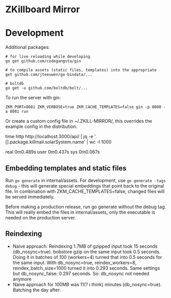 ZKillboard Mirror
=================

Development
===========

Additional packages:

    # for live reloading while developing
    go get github.com/codegangsta/gin

    # to compile assets (static files, templates) into the appropriate
    get github.com/jteeuwen/go-bindata/...

    # boltdb
    go get -u github.com/boltdb/bolt/...


To run the server with gin:

    ZKM_PORT=8081 ZKM_VERBOSE=true ZKM_CACHE_TEMPLATES=false gin -p 8080 -a 8081 run

Or create a custom config file in ~/.ZKILL-MIRROR/, this overrides the
example config in the distribution.

  time http http://localhost:3000/api/ | jq -e '.[].package.killmail.solarSystem.name' | wc -l
  1000

  real	0m0.489s
  user	0m0.437s
  sys	0m0.067s

Embedding templates and static files
------------------------------------

Run `go generate` in
internal/assets.  For development, use `go generate -tags debug` -
this will generate special embeddings that point back to the original file.
In combination with ZKM_CACHE_TEMPLATES=false, changed files will be
served immediately.

Before making a production release, run go generate without the debug tag.
This will really embed the files in internal/assets, only the executable
is needed on the production server.


Reindexing
----------

* Naive approach: Reindexing 1.7MB of gzipped input took 15 seconds (db_nosync=true).
  bobstore gzip on the same input took 0.5 seconds. Doing it in batches of 100 (workers=4)
  turned that into 0.5 seconds for the same input.  With db_nosync=true, reindex_workers=8,
  reindex_batch_size=1000 turned it into 0.293 seconds.  Same settings but db_nosync_false:
  0.297 seconds.  So: db_nosync not needed anymore
* Naive approach for 100MB was 11(? i think) minutes (db_nosync=true). Batching the day after:
